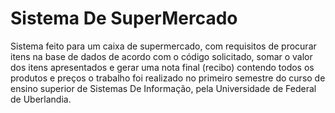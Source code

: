 # Sistema De SuperMercado
Sistema feito para um caixa de supermercado, com requisitos de procurar itens na base de dados de acordo com o código solicitado, somar o valor dos itens apresentados e gerar uma nota final (recibo) contendo todos os produtos e preços
o trabalho foi realizado no primeiro semestre do curso de ensino superior de Sistemas De Informação, pela Universidade de Federal de Uberlandia.
